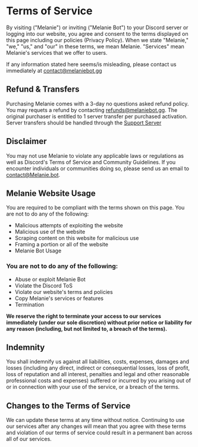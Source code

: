 # Terms of Service

By visiting ("Melanie") or inviting ("Melanie Bot") to your Discord server or logging into our website, you agree and consent to the terms displayed on this page including our policies (Privacy Policy). When we state "Melanie," "we," "us," and "our" in these terms, we mean Melanie. "Services" mean Melanie's services that we offer to users.

If any information stated here seems/is misleading, please contact us immediately at contact@melaniebot.gg

## Refund & Transfers

Purchasing Melanie comes with a 3-day no questions asked refund policy. You may requets a refund by contacting refunds@melaniebot.gg.
The original purchaser is entitled to 1 server transfer per purchased activation. Server transfers should be handled through the [Support Server](https://discord.com/invite/X6QgHsdJ2Z)

## Disclaimer

You may not use Melanie to violate any applicable laws or regulations as well as Discord's Terms of Service and Community Guidelines. If you encounter individuals or communities doing so, please send us an email to contact@Melanie.bot.

## Melanie Website Usage

You are required to be compliant with the terms shown on this page. You are not to do any of the following:

- Malicious attempts of exploiting the website
- Malicious use of the website
- Scraping content on this website for malicious use
- Framing a portion or all of the website
- Melanie Bot Usage

### You are not to do any of the following:

- Abuse or exploit Melanie Bot
- Violate the Discord ToS
- Violate our website's terms and policies
- Copy Melanie's services or features
- Termination

**We reserve the right to terminate your access to our services immediately (under our sole discretion) without prior notice or liability for any reason (including, but not limited to, a breach of the terms).**

## Indemnity

You shall indemnify us against all liabilities, costs, expenses, damages and losses (including any direct, indirect or consequential losses, loss of profit, loss of reputation and all interest, penalties and legal and other reasonable professional costs and expenses) suffered or incurred by you arising out of or in connection with your use of the service, or a breach of the terms.

## Changes to the Terms of Service

We can update these terms at any time without notice. Continuing to use our services after any changes will mean that you agree with these terms and violation of our terms of service could result in a permanent ban across all of our services.
